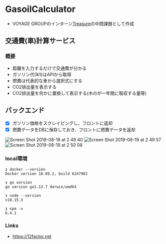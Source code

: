 # GasoilCalculator
- VOYAGE GROUPのインターン[Treasure](https://voyagegroup.com/internship/treasure/)の中間課題として作成

## 交通費(車)計算サービス
### 概要
- 距離を入力するだけで交通費が分かる
- ガソリン代(¥/l)はAPIから取得
- 燃費は代表的な車から選択式にする
- CO2排出量を表示する
- CO2排出量を何かに置換して表示する(木のが一年間に吸収する量等)

## バックエンド
- [x] ガソリン価格をスクレイピングし、フロントに返却
- [x] 燃費データをDBに保存しておき、フロントに燃費データを返却

![Screen Shot 2019-08-19 at 2 49 40](https://user-images.githubusercontent.com/28585609/63228332-282e8e00-c22c-11e9-8487-128428efe912.png)
![Screen Shot 2019-08-19 at 2 49 57](https://user-images.githubusercontent.com/28585609/63228336-2d8bd880-c22c-11e9-94bf-8a0537972bc2.png)
![Screen Shot 2019-08-19 at 2 50 08](https://user-images.githubusercontent.com/28585609/63228337-311f5f80-c22c-11e9-8fbc-dcf3f5d5a522.png)


### local環境
```
❯ docker --version
Docker version 18.09.2, build 6247962

❯ go version
go version go1.12.7 darwin/amd64

❯ node --version
v10.15.3

❯ npm -v
6.4.1
```

### Links
 - https://12factor.net
